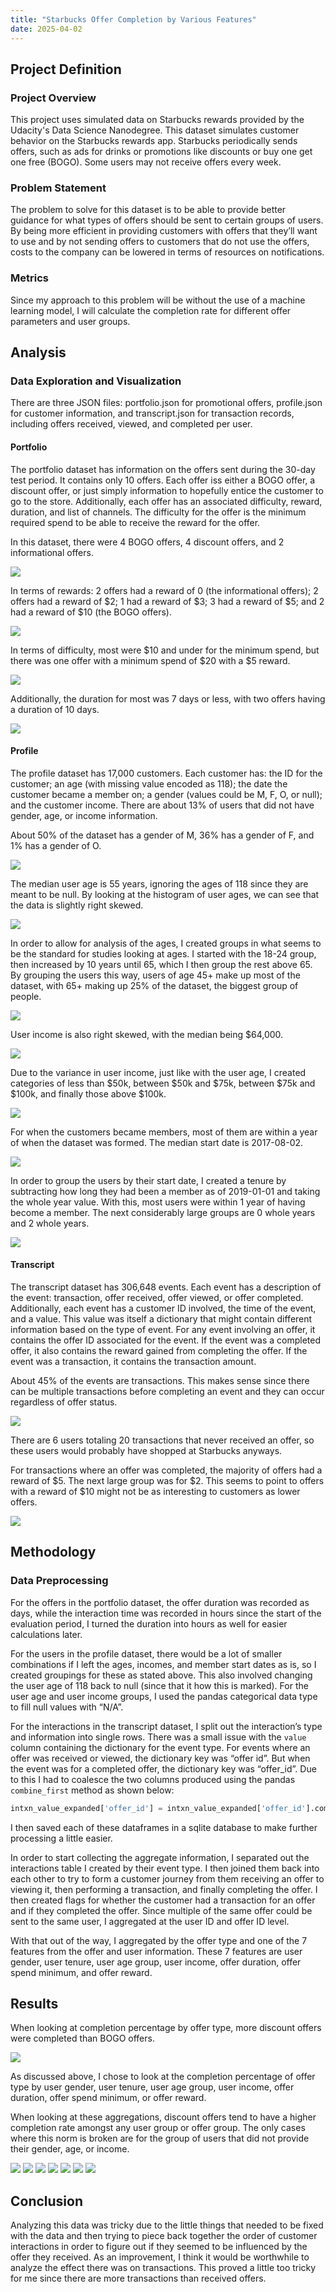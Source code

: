 ```yaml
---
title: "Starbucks Offer Completion by Various Features"
date: 2025-04-02
---
```


## Project Definition

### Project Overview

This project uses simulated data on Starbucks rewards provided by the Udacity's Data Science Nanodegree. This dataset simulates customer behavior on the Starbucks rewards app. Starbucks periodically sends offers, such as ads for drinks or promotions like discounts or buy one get one free (BOGO). Some users may not receive offers every week.

### Problem Statement

The problem to solve for this dataset is to be able to provide better guidance for what types of offers should be sent to certain groups of users. By being more efficient in providing customers with offers that they’ll want to use and by not sending offers to customers that do not use the offers, costs to the company can be lowered in terms of resources on notifications.

### Metrics

Since my approach to this problem will be without the use of a machine learning model, I will calculate the completion rate for different offer parameters and user groups.

## Analysis

### Data Exploration and Visualization

There are three JSON files: portfolio.json for promotional offers, profile.json for customer information, and transcript.json for transaction records, including offers received, viewed, and completed per user.

#### Portfolio

The portfolio dataset has information on the offers sent during the 30-day test period. It contains only 10 offers. Each offer iss either a BOGO offer, a discount offer, or just simply information to hopefully entice the customer to go to the store. Additionally, each offer has an associated difficulty, reward, duration, and list of channels. The difficulty for the offer is the minimum required spend to be able to receive the reward for the offer.

In this dataset, there were 4 BOGO offers, 4 discount offers, and 2 informational offers.

<img src="{{site.url}}/images/offers_offer_type.png">

In terms of rewards: 2 offers had a reward of 0 (the informational offers); 2 offers had a reward of $2; 1 had a reward of $3; 3 had a reward of $5; and 2 had a reward of $10 (the BOGO offers).

<img src="{{site.url}}/images/offers_reward.png">

In terms of difficulty, most were $10 and under for the minimum spend, but there was one offer with a minimum spend of $20 with a $5 reward.

<img src="{{site.url}}/images/offers_difficulty.png">

Additionally, the duration for most was 7 days or less, with two offers having a duration of 10 days.

<img src="{{site.url}}/images/offers_duration.png">

#### Profile

The profile dataset has 17,000 customers. Each customer has: the ID for the customer; an age (with missing value encoded as 118); the date the customer became a member on; a gender (values could be M, F, O, or null); and the customer income. There are about 13% of users that did not have gender, age, or income information. 

About 50% of the dataset has a gender of M, 36% has a gender of F, and 1% has a gender of O.

<img src="{{site.url}}/images/demographics_user_gender.png">

The median user age is 55 years, ignoring the ages of 118 since they are meant to be null. By looking at the histogram of user ages, we can see that the data is slightly right skewed.

<img src="{{site.url}}/images/demographics_user_age_hist.png">

In order to allow for analysis of the ages, I created groups in what seems to be the standard for studies looking at ages. I started with the 18-24 group, then increased by 10 years until 65, which I then group the rest above 65. By grouping the users this way, users of age 45+ make up most of the dataset, with 65+ making up 25% of the dataset, the biggest group of people.

<img src="{{site.url}}/images/demographics_user_age_group.png">

User income is also right skewed, with the median being $64,000.

<img src="{{site.url}}/images/demographics_user_income_hist.png">

Due to the variance in user income, just like with the user age, I created categories of less than $50k, between $50k and $75k, between $75k and $100k, and finally those above $100k.

<img src="{{site.url}}/images/demographics_user_income_group.png">

For when the customers became members, most of them are within a year of when the dataset was formed. The median start date is 2017-08-02.

<img src="{{site.url}}/images/demographics_user_start_date_hist.png">

In order to group the users by their start date, I created a tenure by subtracting how long they had been a member as of 2019-01-01 and taking the whole year value. With this, most users were within 1 year of having become a member. The next considerably large groups are 0 whole years and 2 whole years.

<img src="{{site.url}}/images/demographics_user_tenure.png">

#### Transcript

The transcript dataset has 306,648 events. Each event has a description of the event: transaction, offer received, offer viewed, or offer completed. Additionally, each event has a customer ID involved, the time of the event, and a value. This value was itself a dictionary that might contain different information based on the type of event. For any event involving an offer, it contains the offer ID associated for the event. If the event was a completed offer, it also contains the reward gained from completing the offer. If the event was a transaction, it contains the transaction amount.

About 45% of the events are transactions. This makes sense since there can be multiple transactions before completing an event and they can occur regardless of offer status. 

<img src="{{site.url}}/images/interactions_intxn_event_type.png">

There are 6 users totaling 20 transactions that never received an offer, so these users would probably have shopped at Starbucks anyways.

For transactions where an offer was completed, the majority of offers had a reward of $5. The next large group was for $2. This seems to point to offers with a reward of $10 might not be as interesting to customers as lower offers.

<img src="{{site.url}}/images/interactions_intxn_reward.png">

## Methodology

### Data Preprocessing

For the offers in the portfolio dataset, the offer duration was recorded as days, while the interaction time was recorded in hours since the start of the evaluation period, I turned the duration into hours as well for easier calculations later. 

For the users in the profile dataset, there would be a lot of smaller combinations if I left the ages, incomes, and member start dates as is, so I created groupings for these as stated above. This also involved changing the user age of 118 back to null (since that it how this is marked). For the user age and user income groups, I used the pandas categorical data type to fill null values with “N/A”. 

For the interactions in the transcript dataset, I split out the interaction’s type and information into single rows. There was a small issue with the `value` column containing the dictionary for the event type. For events where an offer was received or viewed, the dictionary key was “offer id”. But when the event was for a completed offer, the dictionary key was “offer_id”. Due to this I had to coalesce the two columns produced using the pandas `combine_first` method as shown below:

``` python
intxn_value_expanded['offer_id'] = intxn_value_expanded['offer_id'].combine_first( intxn_value_expanded['offer id'] )
```

I then saved each of these dataframes in a sqlite database to make further processing a little easier.

In order to start collecting the aggregate information, I separated out the interactions table I created by their event type. I then joined them back into each other to try to form a customer journey from them receiving an offer to viewing it, then performing a transaction, and finally completing the offer. I then created flags for whether the customer had a transaction for an offer and if they completed the offer. Since multiple of the same offer could be sent to the same user, I aggregated at the user ID and offer ID level.

With that out of the way, I aggregated by the offer type and one of the 7 features from the offer and user information. These 7 features are user gender, user tenure, user age group, user income, offer duration, offer spend minimum, and offer reward.

## Results

When looking at completion percentage by offer type, more discount offers were completed than BOGO offers.

<img src="{{site.url}}/images/offer_completion_by_offer_type.png">

As discussed above, I chose to look at the completion percentage of offer type by user gender, user tenure, user age group, user income, offer duration, offer spend minimum, or offer reward.

When looking at these aggregations, discount offers tend to have a higher completion rate amongst any user group or offer group. The only cases where this norm is broken are for the group of users that did not provide their gender, age, or income.

<img src="{{site.url}}/images/offer_completion_by_offer_duration.png">

<img src="{{site.url}}/images/offer_completion_by_offer_reward.png">

<img src="{{site.url}}/images/offer_completion_by_offer_spend_minimum.png">

<img src="{{site.url}}/images/offer_completion_by_user_age_group.png">

<img src="{{site.url}}/images/offer_completion_by_user_gender.png">

<img src="{{site.url}}/images/offer_completion_by_user_income_group.png">

<img src="{{site.url}}/images/offer_completion_by_user_tenure.png">

## Conclusion

Analyzing this data was tricky due to the little things that needed to be fixed with the data and then trying to piece back together the order of customer interactions in order to figure out if they seemed to be influenced by the offer they received. As an improvement, I think it would be worthwhile to analyze the effect there was on transactions. This proved a little too tricky for me since there are more transactions than received offers.
